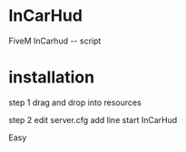 # InCarHud
FiveM InCarhud -- script

# installation
step 1 drag and drop into resources

step 2 edit server.cfg add line start InCarHud

Easy
